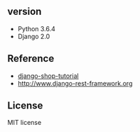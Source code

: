 
## version

* Python 3.6.4
* Django 2.0

## Reference

* [django-shop-tutorial](https://github.com/twtrubiks/django-shop-tutorial)
* http://www.django-rest-framework.org

## License

MIT license
